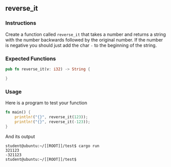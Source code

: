 ## reverse_it

### Instructions

Create a function called `reverse_it` that takes a number and returns a string with the number backwards followed by the original number. If the number is negative you should
just add the char `-` to the beginning of the string.

### Expected Functions

```rust
pub fn reverse_it(v: i32) -> String {

}
```

### Usage

Here is a program to test your function

```rust
fn main() {
    println!("{}", reverse_it(123));
    println!("{}", reverse_it(-123));
}
```

And its output

```console
student@ubuntu:~/[[ROOT]]/test$ cargo run
321123
-321123
student@ubuntu:~/[[ROOT]]/test$
```
